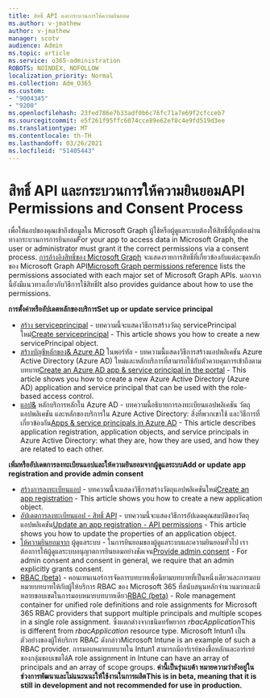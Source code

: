 ```yaml
---
title: สิทธิ์ API และกระบวนการให้ความยินยอม
ms.author: v-jmathew
author: v-jmathew
manager: scotv
audience: Admin
ms.topic: article
ms.service: o365-administration
ROBOTS: NOINDEX, NOFOLLOW
localization_priority: Normal
ms.collection: Adm_O365
ms.custom:
- "9004345"
- "9200"
ms.openlocfilehash: 23fed786e7b33adf0b6c76fc71a7e69f2cfcceb7
ms.sourcegitcommit: e5f261f95ffc6074cce89e62ef8c4e9fd519d3ee
ms.translationtype: MT
ms.contentlocale: th-TH
ms.lasthandoff: 03/26/2021
ms.locfileid: "51405443"
---
```

# <a name="api-permissions-and-consent-process"></a><span data-ttu-id="48ca9-102">สิทธิ์ API และกระบวนการให้ความยินยอม</span><span class="sxs-lookup"><span data-stu-id="48ca9-102">API Permissions and Consent Process</span></span>

<span data-ttu-id="48ca9-103">เพื่อให้แอปของคุณเข้าถึงข้อมูลใน Microsoft Graph ผู้ใช้หรือผู้ดูแลระบบต้องให้สิทธิ์ที่ถูกต้องผ่านทางกระบวนการการยินยอม</span><span class="sxs-lookup"><span data-stu-id="48ca9-103">For your app to access data in Microsoft Graph, the user or administrator must grant it the correct permissions via a consent process.</span></span> <span data-ttu-id="48ca9-104">[การอ้างอิงสิทธิ์ของ Microsoft Graph](https://docs.microsoft.com/graph/permissions-reference) จะแสดงรายการสิทธิ์ที่เกี่ยวข้องกับแต่ละชุดหลักของ Microsoft Graph API</span><span class="sxs-lookup"><span data-stu-id="48ca9-104">[Microsoft Graph permissions reference](https://docs.microsoft.com/graph/permissions-reference) lists the permissions associated with each major set of Microsoft Graph APIs.</span></span> <span data-ttu-id="48ca9-105">นอกจากนี้ยังมีแนวทางเกี่ยวกับวิธีการใช้สิทธิ์</span><span class="sxs-lookup"><span data-stu-id="48ca9-105">It also provides guidance about how to use the permissions.</span></span>

<span data-ttu-id="48ca9-106">**การตั้งค่าหรืออัปเดตหลักของบริการ**</span><span class="sxs-lookup"><span data-stu-id="48ca9-106">**Set up or update service principal**</span></span>

- <span data-ttu-id="48ca9-107">[สร้าง serviceprincipal](https://docs.microsoft.com/graph/api/serviceprincipal-post-serviceprincipals) - บทความนี้จะแสดงวิธีการสร้างวัตถุ servicePrincipal ใหม่</span><span class="sxs-lookup"><span data-stu-id="48ca9-107">[Create serviceprincipal](https://docs.microsoft.com/graph/api/serviceprincipal-post-serviceprincipals) - This article shows you how to create a new servicePrincipal object.</span></span>
- <span data-ttu-id="48ca9-108">[สร้างบัญชีหลักของ& Azure AD](https://docs.microsoft.com/azure/active-directory/develop/howto-create-service-principal-portal) ในพอร์ทัล - บทความนี้แสดงวิธีการสร้างแอปพลิเคชัน Azure Active Directory (Azure AD) ใหม่และหลักบริการที่สามารถใช้กับตัวควบคุมการเข้าถึงตามบทบาท</span><span class="sxs-lookup"><span data-stu-id="48ca9-108">[Create an Azure AD app & service principal in the portal](https://docs.microsoft.com/azure/active-directory/develop/howto-create-service-principal-portal) - This article shows you how to create a new Azure Active Directory (Azure AD) application and service principal that can be used with the role-based access control.</span></span>
- <span data-ttu-id="48ca9-109">[แอป&](https://docs.microsoft.com/azure/active-directory/develop/app-objects-and-service-principals) หลักบริการหลักใน Azure AD - บทความนี้อธิบายการลงทะเบียนแอปพลิเคชัน วัตถุแอปพลิเคชัน และหลักของบริการใน Azure Active Directory: สิ่งที่พวกเขาใช้ และวิธีการที่เกี่ยวข้องกัน</span><span class="sxs-lookup"><span data-stu-id="48ca9-109">[Apps & service principals in Azure AD](https://docs.microsoft.com/azure/active-directory/develop/app-objects-and-service-principals) - This article describes application registration, application objects, and service principals in Azure Active Directory: what they are, how they are used, and how they are related to each other.</span></span>

<span data-ttu-id="48ca9-110">**เพิ่มหรืออัปเดตการลงทะเบียนแอปและให้ความยินยอมจากผู้ดูแลระบบ**</span><span class="sxs-lookup"><span data-stu-id="48ca9-110">**Add or update app registration and provide admin consent**</span></span>

- <span data-ttu-id="48ca9-111">[สร้างการลงทะเบียนแอป](https://docs.microsoft.com/graph/api/application-post-applications) - บทความนี้จะแสดงวิธีการสร้างวัตถุแอปพลิเคชันใหม่</span><span class="sxs-lookup"><span data-stu-id="48ca9-111">[Create an app registration](https://docs.microsoft.com/graph/api/application-post-applications) - This article shows you how to create a new application object.</span></span>
- <span data-ttu-id="48ca9-112">[อัปเดตการลงทะเบียนแอป - สิทธิ์ API](https://docs.microsoft.com/graph/api/application-update) - บทความนี้จะแสดงวิธีการอัปเดตคุณสมบัติของวัตถุแอปพลิเคชัน</span><span class="sxs-lookup"><span data-stu-id="48ca9-112">[Update an app registration - API permissions](https://docs.microsoft.com/graph/api/application-update) - This article shows you how to update the properties of an application object.</span></span>
- <span data-ttu-id="48ca9-113">[ให้ความยินยอมจาก](https://docs.microsoft.com/graph/security-authorization#grant-permissions-to-an-application) ผู้ดูแลระบบ - ในการยินยอมของผู้ดูแลระบบและความยินยอมทั่วไป เราต้องการให้ผู้ดูแลระบบอนุญาตการยินยอมอย่างชัดเจน</span><span class="sxs-lookup"><span data-stu-id="48ca9-113">[Provide admin consent](https://docs.microsoft.com/graph/security-authorization#grant-permissions-to-an-application) - For admin consent and consent in general, we require that an admin explicitly grants consent.</span></span>
- <span data-ttu-id="48ca9-114">[RBAC (beta)](https://docs.microsoft.com/graph/api/resources/rbacapplicationmultiple) - คอนเทนเนอร์การจัดการบทบาทเพื่อนิยามบทบาทที่เป็นหนึ่งเดียวและการมอบหมายบทบาทให้กับผู้ให้บริการ RBAC ของ Microsoft 365 ที่สนับสนุนหลักจํานวนมากและมีหลายขอบเขตในการมอบหมายบทบาทเดียว</span><span class="sxs-lookup"><span data-stu-id="48ca9-114">[RBAC (beta)](https://docs.microsoft.com/graph/api/resources/rbacapplicationmultiple) - Role management container for unified role definitions and role assignments for Microsoft 365 RBAC providers that support multiple principals and multiple scopes in a single role assignment.</span></span> <span data-ttu-id="48ca9-115">ซึ่งแตกต่างจากชนิดทรัพยากร *rbacApplication*</span><span class="sxs-lookup"><span data-stu-id="48ca9-115">This is different from *rbacApplication* resource type.</span></span> <span data-ttu-id="48ca9-116">Microsoft Intun1 เป็นตัวอย่างของผู้ให้บริการ RBAC ดังกล่าว</span><span class="sxs-lookup"><span data-stu-id="48ca9-116">Microsoft Intune is an example of such a RBAC provider.</span></span> <span data-ttu-id="48ca9-117">การมอบหมายบทบาทใน Intun1 สามารถมีอาร์เรย์ของชื่อหลักและอาร์เรย์ของกลุ่มขอบเขตได้</span><span class="sxs-lookup"><span data-stu-id="48ca9-117">A role assignment in Intune can have an array of principals and an array of scope groups.</span></span> <span data-ttu-id="48ca9-118">**ค่านี้เป็นรุ่นเบต้า หมายความว่ายังอยู่ในช่วงการพัฒนาและไม่แนะนนะให้ใช้งานในการผลิต**</span><span class="sxs-lookup"><span data-stu-id="48ca9-118">**This is in beta, meaning that it is still in development and not recommended for use in production.**</span></span>
